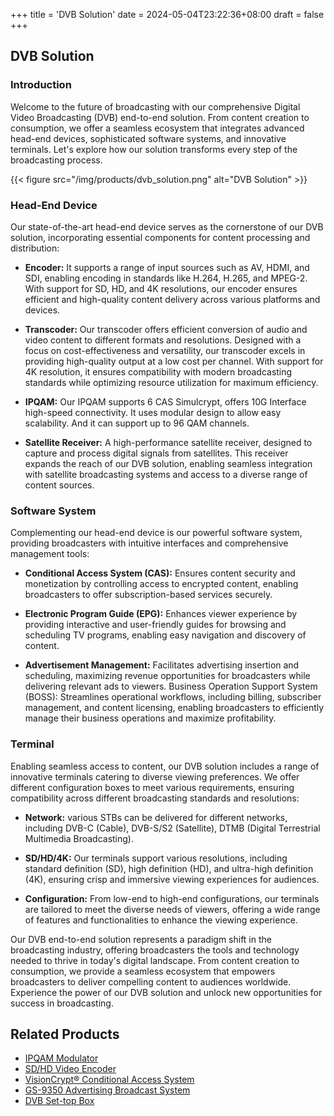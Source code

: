 +++
title = 'DVB Solution'
date = 2024-05-04T23:22:36+08:00
draft = false
+++

## DVB Solution

### Introduction

Welcome to the future of broadcasting with our comprehensive Digital Video Broadcasting (DVB) end-to-end solution. From content creation to consumption, we offer a seamless ecosystem that integrates advanced head-end devices, sophisticated software systems, and innovative terminals. Let's explore how our solution transforms every step of the broadcasting process.

{{< figure src="/img/products/dvb_solution.png" alt="DVB Solution" >}}


### Head-End Device

Our state-of-the-art head-end device serves as the cornerstone of our DVB solution, incorporating essential components for content processing and distribution:

- **Encoder:** It supports a range of input sources such as AV, HDMI, and SDI, enabling encoding in standards like H.264, H.265, and MPEG-2. With support for SD, HD, and 4K resolutions, our encoder ensures efficient and high-quality content delivery across various platforms and devices.

- **Transcoder:** Our transcoder offers efficient conversion of audio and video content to different formats and resolutions. Designed with a focus on cost-effectiveness and versatility, our transcoder excels in providing high-quality output at a low cost per channel. With support for 4K resolution, it ensures compatibility with modern broadcasting standards while optimizing resource utilization for maximum efficiency. 

- **IPQAM:** Our IPQAM supports 6 CAS Simulcrypt, offers 10G Interface high-speed connectivity. It uses modular design to allow easy scalability. And it can support up to 96 QAM channels.

- **Satellite Receiver:** A high-performance satellite receiver, designed to capture and process digital signals from satellites. This receiver expands the reach of our DVB solution, enabling seamless integration with satellite broadcasting systems and access to a diverse range of content sources.

### Software System

Complementing our head-end device is our powerful software system, providing broadcasters with intuitive interfaces and comprehensive management tools:

- **Conditional Access System (CAS):** Ensures content security and monetization by controlling access to encrypted content, enabling broadcasters to offer subscription-based services securely.

- **Electronic Program Guide (EPG):** Enhances viewer experience by providing interactive and user-friendly guides for browsing and scheduling TV programs, enabling easy navigation and discovery of content.

- **Advertisement Management:** Facilitates advertising insertion and scheduling, maximizing revenue opportunities for broadcasters while delivering relevant ads to viewers.
Business Operation Support System (BOSS): Streamlines operational workflows, including billing, subscriber management, and content licensing, enabling broadcasters to efficiently manage their business operations and maximize profitability.

### Terminal

Enabling seamless access to content, our DVB solution includes a range of innovative terminals catering to diverse viewing preferences. We offer different configuration boxes to meet various requirements, ensuring compatibility across different broadcasting standards and resolutions:

- **Network:** various STBs can be delivered for different networks, including DVB-C (Cable),  DVB-S/S2 (Satellite), DTMB (Digital Terrestrial Multimedia Broadcasting). 

- **SD/HD/4K:** Our terminals support various resolutions, including standard definition (SD), high definition (HD), and ultra-high definition (4K), ensuring crisp and immersive viewing experiences for audiences.

- **Configuration:** From low-end to high-end configurations, our terminals are tailored to meet the diverse needs of viewers, offering a wide range of features and functionalities to enhance the viewing experience. 

Our DVB end-to-end solution represents a paradigm shift in the broadcasting industry, offering broadcasters the tools and technology needed to thrive in today's digital landscape. From content creation to consumption, we provide a seamless ecosystem that empowers broadcasters to deliver compelling content to audiences worldwide. Experience the power of our DVB solution and unlock new opportunities for success in broadcasting.

<div class="product-bottom-container">
    <div class="section links" >
        <h2>Related Products</h2>
        <ul>
            <li><a href="/products/ipqam/">IPQAM Modulator</a></li>
            <li><a href="/products/video_encoder/">SD/HD Video Encoder</a></li>
            <li><a href="/products/cas/">VisionCrypt® Conditional Access System</a></li>
            <li><a href="/products/dtv_ad_system/">GS-9350 Advertising Broadcast System
</a></li>
            <li><a href="/products/dvb_stb/">DVB Set-top Box</a></li>
        </ul>
    </div>
    <div class="section downloads" style="visibility: hidden;">
        <h2>Downloads</h2>
        <ul>
            <li><i class="fas fa-file-pdf"></i> <a href="/documents/GQ-3772 Contentserver Specification.pdf">GQ-3772 ContentServer Specification</a></li>
        </ul>
    </div>
</div>

